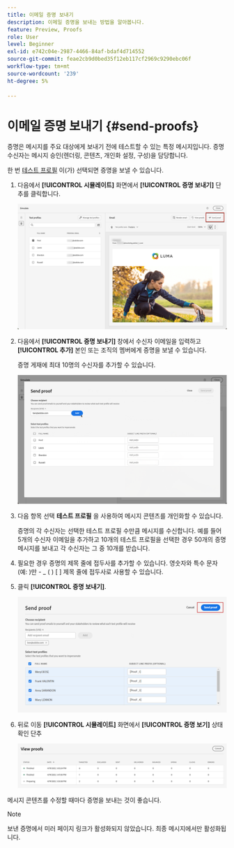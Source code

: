 ```yaml
---
title: 이메일 증명 보내기
description: 이메일 증명을 보내는 방법을 알아봅니다.
feature: Preview, Proofs
role: User
level: Beginner
exl-id: e742c04e-2987-4466-84af-bdaf4d714552
source-git-commit: feae2cb9d0bed35f12eb117cf2969c9290ebc06f
workflow-type: tm+mt
source-wordcount: '239'
ht-degree: 5%

---
```


# 이메일 증명 보내기 {#send-proofs}

증명은 메시지를 주요 대상에게 보내기 전에 테스트할 수 있는 특정 메시지입니다. 증명 수신자는 메시지 승인(렌더링, 콘텐츠, 개인화 설정, 구성)을 담당합니다.

한 번 [테스트 프로필](test-profiles.md) 이(가) 선택되면 증명을 보낼 수 있습니다.

1. 다음에서 **[!UICONTROL 시뮬레이트]** 화면에서 **[!UICONTROL 증명 보내기]** 단추를 클릭합니다.

   ![](../email/assets/send-proof-button.png)

1. 다음에서 **[!UICONTROL 증명 보내기]** 창에서 수신자 이메일을 입력하고 **[!UICONTROL 추가]** 본인 또는 조직의 멤버에게 증명을 보낼 수 있습니다.

   증명 게재에 최대 10명의 수신자를 추가할 수 있습니다.

   ![](../email/assets/send-proof-add.png)

1. 다음 항목 선택 **테스트 프로필** 을 사용하여 메시지 콘텐츠를 개인화할 수 있습니다.

   증명의 각 수신자는 선택한 테스트 프로필 수만큼 메시지를 수신합니다. 예를 들어 5개의 수신자 이메일을 추가하고 10개의 테스트 프로필을 선택한 경우 50개의 증명 메시지를 보내고 각 수신자는 그 중 10개를 받습니다.

1. 필요한 경우 증명의 제목 줄에 접두사를 추가할 수 있습니다. 영숫자와 특수 문자(예: )만 - _ ( ) [ ] 제목 줄에 접두사로 사용할 수 있습니다.

1. 클릭 **[!UICONTROL 증명 보내기]**.

   ![](../email/assets/send-proof-select.png)

1. 뒤로 이동 **[!UICONTROL 시뮬레이트]** 화면에서  **[!UICONTROL 증명 보기]** 상태 확인 단추

   ![](../email/assets/send-proof-view.png)

메시지 콘텐츠를 수정할 때마다 증명을 보내는 것이 좋습니다.

>[!NOTE]
>
>보낸 증명에서 미러 페이지 링크가 활성화되지 않았습니다. 최종 메시지에서만 활성화됩니다.

